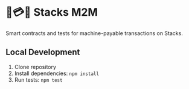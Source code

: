 # 🤖💳🤖 Stacks M2M

Smart contracts and tests for machine-payable transactions on Stacks.

## Local Development

1. Clone repository
2. Install dependencies: `npm install`
3. Run tests: `npm test`
